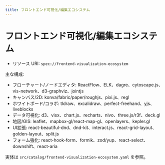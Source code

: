 ```yaml
---
title: フロントエンド可視化/編集エコシステム
---
```


# フロントエンド可視化/編集エコシステム

- リソース URI: `spec://frontend-visualization-ecosystem`

主な構成:
- フローチャート/ノードエディタ: ReactFlow、ELK、dagre、cytoscape.js、vis-network、d3-graphviz、jointjs
- キャンバス/2D: konva/fabric/paper/roughjs、pixi.js、regl
- ホワイトボード/コラボ: tldraw、excalidraw、perfect-freehand、yjs、liveblocks
- データ可視化: d3、visx、chart.js、recharts、nivo、three.js/r3f、deck.gl
- 地図/GIS: leaflet、mapbox-gl/react-map-gl、openlayers、kepler.gl
- UI拡張: react-beautiful-dnd、dnd-kit、interact.js、react-grid-layout、golden-layout、split.js
- フォーム強化: react-hook-form、formik、zod/yup、react-select、downshift、react-aria

実体は `src/catalog/frontend-visualization-ecosystem.yaml` を参照。

